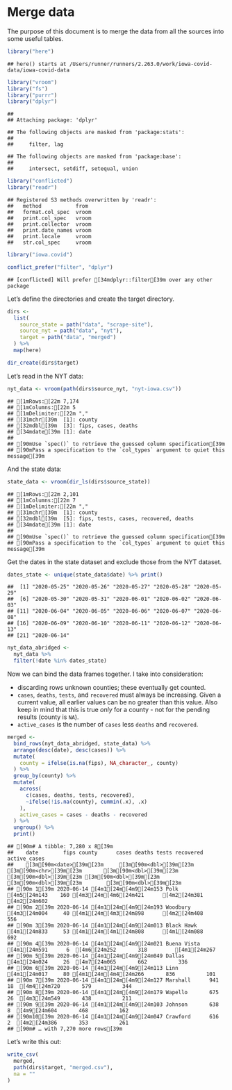 Merge data
================

The purpose of this document is to merge the data from all the sources
into some useful tables.

``` r
library("here")
```

    ## here() starts at /Users/runner/runners/2.263.0/work/iowa-covid-data/iowa-covid-data

``` r
library("vroom")
library("fs")
library("purrr")
library("dplyr")
```

    ## 
    ## Attaching package: 'dplyr'

    ## The following objects are masked from 'package:stats':
    ## 
    ##     filter, lag

    ## The following objects are masked from 'package:base':
    ## 
    ##     intersect, setdiff, setequal, union

``` r
library("conflicted")
library("readr")
```

    ## Registered S3 methods overwritten by 'readr':
    ##   method           from 
    ##   format.col_spec  vroom
    ##   print.col_spec   vroom
    ##   print.collector  vroom
    ##   print.date_names vroom
    ##   print.locale     vroom
    ##   str.col_spec     vroom

``` r
library("iowa.covid")

conflict_prefer("filter", "dplyr")
```

    ## [conflicted] Will prefer [34mdplyr::filter[39m over any other package

Let’s define the directories and create the target directory.

``` r
dirs <- 
  list(
    source_state = path("data", "scrape-site"),
    source_nyt = path("data", "nyt"),
    target = path("data", "merged")  
  ) %>%
  map(here)

dir_create(dirs$target)
```

Let’s read in the NYT data:

``` r
nyt_data <- vroom(path(dirs$source_nyt, "nyt-iowa.csv"))
```

    ## [1mRows:[22m 7,174
    ## [1mColumns:[22m 5
    ## [1mDelimiter:[22m ","
    ## [31mchr[39m  [1]: county
    ## [32mdbl[39m  [3]: fips, cases, deaths
    ## [34mdate[39m [1]: date
    ## 
    ## [90mUse `spec()` to retrieve the guessed column specification[39m
    ## [90mPass a specification to the `col_types` argument to quiet this message[39m

And the state data:

``` r
state_data <- vroom(dir_ls(dirs$source_state))
```

    ## [1mRows:[22m 2,101
    ## [1mColumns:[22m 7
    ## [1mDelimiter:[22m ","
    ## [31mchr[39m  [1]: county
    ## [32mdbl[39m  [5]: fips, tests, cases, recovered, deaths
    ## [34mdate[39m [1]: date
    ## 
    ## [90mUse `spec()` to retrieve the guessed column specification[39m
    ## [90mPass a specification to the `col_types` argument to quiet this message[39m

Get the dates in the state dataset and exclude those from the NYT
dataset.

``` r
dates_state <- unique(state_data$date) %>% print() 
```

    ##  [1] "2020-05-25" "2020-05-26" "2020-05-27" "2020-05-28" "2020-05-29"
    ##  [6] "2020-05-30" "2020-05-31" "2020-06-01" "2020-06-02" "2020-06-03"
    ## [11] "2020-06-04" "2020-06-05" "2020-06-06" "2020-06-07" "2020-06-08"
    ## [16] "2020-06-09" "2020-06-10" "2020-06-11" "2020-06-12" "2020-06-13"
    ## [21] "2020-06-14"

``` r
nyt_data_abridged <- 
  nyt_data %>%
  filter(!date %in% dates_state)
```

Now we can bind the data frames together. I take into consideration:

  - discarding rows unknown counties; these eventually get counted.
  - `cases`, `deaths`, `tests`, and `recovered` must always be
    increasing. Given a current value, all earlier values can be no
    greater than this value. Also keep in mind that this is true *only*
    for a county - not for the pending results (county is `NA`).
  - `active_cases` is the number of `cases` less `deaths` and
    `recovered`.

<!-- end list -->

``` r
merged <- 
  bind_rows(nyt_data_abridged, state_data) %>%
  arrange(desc(date), desc(cases)) %>%
  mutate(
    county = ifelse(is.na(fips), NA_character_, county)
  ) %>%
  group_by(county) %>%
  mutate(
    across(
      c(cases, deaths, tests, recovered),
      ~ifelse(!is.na(county), cummin(.x), .x)
    ),
    active_cases = cases - deaths - recovered
  ) %>%
  ungroup() %>%
  print()
```

    ## [90m# A tibble: 7,280 x 8[39m
    ##    date        fips county      cases deaths tests recovered active_cases
    ##    [3m[90m<date>[39m[23m     [3m[90m<dbl>[39m[23m [3m[90m<chr>[39m[23m       [3m[90m<dbl>[39m[23m  [3m[90m<dbl>[39m[23m [3m[90m<dbl>[39m[23m     [3m[90m<dbl>[39m[23m        [3m[90m<dbl>[39m[23m
    ## [90m 1[39m 2020-06-14 [4m1[24m[4m9[24m153 Polk         [4m5[24m143    160 [4m3[24m[4m6[24m421      [4m2[24m381         [4m2[24m602
    ## [90m 2[39m 2020-06-14 [4m1[24m[4m9[24m193 Woodbury     [4m3[24m004     40 [4m1[24m[4m3[24m898      [4m2[24m408          556
    ## [90m 3[39m 2020-06-14 [4m1[24m[4m9[24m013 Black Hawk   [4m1[24m833     53 [4m1[24m[4m1[24m808      [4m1[24m088          692
    ## [90m 4[39m 2020-06-14 [4m1[24m[4m9[24m021 Buena Vista  [4m1[24m591      6  [4m6[24m252       318         [4m1[24m267
    ## [90m 5[39m 2020-06-14 [4m1[24m[4m9[24m049 Dallas       [4m1[24m024     26  [4m7[24m065       662          336
    ## [90m 6[39m 2020-06-14 [4m1[24m[4m9[24m113 Linn         [4m1[24m017     80 [4m1[24m[4m4[24m266       836          101
    ## [90m 7[39m 2020-06-14 [4m1[24m[4m9[24m127 Marshall      941     18  [4m4[24m720       579          344
    ## [90m 8[39m 2020-06-14 [4m1[24m[4m9[24m179 Wapello       675     26  [4m3[24m549       438          211
    ## [90m 9[39m 2020-06-14 [4m1[24m[4m9[24m103 Johnson       638      8  [4m9[24m604       468          162
    ## [90m10[39m 2020-06-14 [4m1[24m[4m9[24m047 Crawford      616      2  [4m2[24m386       353          261
    ## [90m# … with 7,270 more rows[39m

Let’s write this out:

``` r
write_csv(
  merged,
  path(dirs$target, "merged.csv"),
  na = ""
)
```
